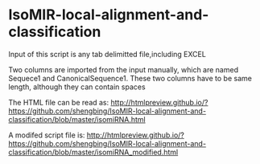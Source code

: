 # IsoMIR-local-alignment-and-classification

Input of this script is any tab delimitted file,including EXCEL

Two columns are imported from the input manually, which are named Sequece1 and CanonicalSequence1. These two columns have to be same length, although they can contain spaces

The HTML file can be read as:
http://htmlpreview.github.io/?https://github.com/shengbing/IsoMIR-local-alignment-and-classification/blob/master/isomiRNA.html


A modifed script file is:
http://htmlpreview.github.io/?https://github.com/shengbing/IsoMIR-local-alignment-and-classification/blob/master/isomiRNA_modified.html
